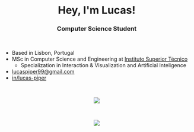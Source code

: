<h1 align="center">Hey, I'm Lucas!</h1>
<h3 align="center">Computer Science Student</h3>
<br>

- Based in Lisbon, Portugal
- MSc in Computer Science and Engineering at [Instituto Superior Técnico](https://tecnico.ulisboa.pt/en/)
  - Specialization in Interaction & Visualization and Artificial Inteligence
- [lucaspiper99@gmail.com](mailto:lucaspiper99@gmail.com)
- [in/lucas-piper](https://www.linkedin.com/in/lucas-piper/)

<br>
<p align="center"><img src="https://github-readme-streak-stats.herokuapp.com?user=lucaspiper99&theme=gruvbox-duo&hide_border=true&border_radius=0"/></p>
<br>
<p align="center"><img src="https://github-readme-stats.vercel.app/api/top-langs/?username=lucaspiper99&theme=gruvbox&&layout=compact&hide_border=true&bg_color=00000000"/></p>
<br>
